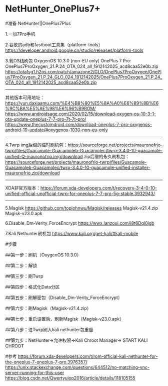 # NetHunter_OnePlus7+

#准备
NetHunter||OnePlus7Plus

1.一加7Pro手机

2.谷歌的adb和fastboot工具集（platform-tools）
https://developer.android.google.cn/studio/releases/platform-tools

3.氧OS线刷包
OxygenOS 10.3.0 (non-EU only)
OnePlus 7 Pro: OnePlus7ProOxygen_21.P.24_OTA_024_all_1912142025_acd8caa52e0b.zip
https://otafsg1.h2os.com/patch/amazone2/GLO/OnePlus7ProOxygen/OnePlus7ProOxygen_21.P.24_GLO_024_1912142025/OnePlus7ProOxygen_21.P.24_OTA_024_all_1912142025_acd8caa52e0b.zip
**************
其他版本可用地址：
https://yun.daxiaamu.com/%E4%B8%80%E5%8A%A0%E6%89%8B%E6%9C%BA%E5%AE%98%E6%96%B9ROM/
https://www.androidsage.com/2020/02/15/download-oxygen-os-10-3-1-ota-update-oneplus-7-7-pro-7t-7t-pro/
https://www.thecustomdroid.com/download-oneplus-7-pro-oxygenos-android-10-update/#oxygenos-1030-non-eu-only
**************

4.Twrp 
img后缀的临时刷机包：https://sourceforge.net/projects/mauronofrio-twrp/files/Guacamole-Guacamoleb-Guacamolec/twrp-3.4.0-10-guacamole-unified-Q-mauronofrio.img/download
zip后缀的永久刷机包：https://sourceforge.net/projects/mauronofrio-twrp/files/Guacamole-Guacamoleb-Guacamolec/twrp-3.4.0-10-guacamole-unified-installer-mauronofrio.zip/download
*************
XDA非官方版本：https://forum.xda-developers.com/t/recovery-3-4-0-10-unified-official-unofficial-twrp-for-oneplus-7-7-pro-5g-stable.3932943/
*************

5.Magisk
https://github.com/topjohnwu/Magisk/releases
Magisk-v21.4.zip
Magisk-v23.0.apk

6.Disable_Dm-Verity_ForceEncrypt
https://wwx.lanzoui.com/i8t6Dql0igb

7.Kali Nethunter刷机包
https://www.kali.org/get-kali/#kali-mobile

#步骤

##第一步：刷机（OxygenOS 10.3.0）

##第二步：解锁

##第三步：刷Twrp

##第四步：格式化Data分区

##第五步：刷解密包（Disable_Dm-Verity_ForceEncrypt）

##第六步：刷Magisk（Magisk-v21.4.zip）

##第七步：重启设置后，刷新Magisk（Magisk-v23.0.apk）

##第八步：进Twrp刷入kali nethunter包重启

##第九步：NetHunter->允许权限->Kali Chroot Manager-> START KALI CHROOT

#参考
https://forum.xda-developers.com/t/rom-official-kali-nethunter-for-the-oneplus-7-oneplus-7-pro.3976357/
https://unix.stackexchange.com/questions/644512/no-matching-vnc-server-running-for-this-user
https://blog.csdn.net/Qwertyuiop2016/article/details/118105155

